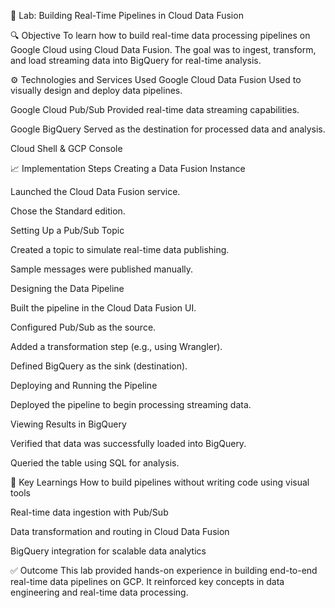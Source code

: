 📌 Lab: Building Real-Time Pipelines in Cloud Data Fusion

🔍 Objective
To learn how to build real-time data processing pipelines on Google Cloud using Cloud Data Fusion. The goal was to ingest, transform, and load streaming data into BigQuery for real-time analysis.

⚙️ Technologies and Services Used
Google Cloud Data Fusion
Used to visually design and deploy data pipelines.

Google Cloud Pub/Sub
Provided real-time data streaming capabilities.

Google BigQuery
Served as the destination for processed data and analysis.

Cloud Shell & GCP Console

📈 Implementation Steps
Creating a Data Fusion Instance

Launched the Cloud Data Fusion service.

Chose the Standard edition.

Setting Up a Pub/Sub Topic

Created a topic to simulate real-time data publishing.

Sample messages were published manually.

Designing the Data Pipeline

Built the pipeline in the Cloud Data Fusion UI.

Configured Pub/Sub as the source.

Added a transformation step (e.g., using Wrangler).

Defined BigQuery as the sink (destination).

Deploying and Running the Pipeline

Deployed the pipeline to begin processing streaming data.

Viewing Results in BigQuery

Verified that data was successfully loaded into BigQuery.

Queried the table using SQL for analysis.

🧠 Key Learnings
How to build pipelines without writing code using visual tools

Real-time data ingestion with Pub/Sub

Data transformation and routing in Cloud Data Fusion

BigQuery integration for scalable data analytics

✅ Outcome
This lab provided hands-on experience in building end-to-end real-time data pipelines on GCP. It reinforced key concepts in data engineering and real-time data processing.
